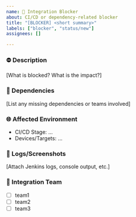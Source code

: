 ```yaml
---
name: 🚧 Integration Blocker
about: CI/CD or dependency-related blocker
title: "[BLOCKER] <short summary>"
labels: ["blocker", "status/new"]
assignees: []

---
```


### ⛔ Description
[What is blocked? What is the impact?]

### 🔗 Dependencies
[List any missing dependencies or teams involved]

### 🌐 Affected Environment
- CI/CD Stage: ...
- Devices/Targets: ...

### 📸 Logs/Screenshots
[Attach Jenkins logs, console output, etc.]

### 🧩 Integration Team
- [ ] team1
- [ ] team2
- [ ] team3
